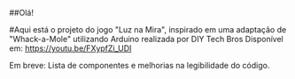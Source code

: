 ##Olá! 

#Aqui está o projeto do jogo "Luz na Mira", inspirado em uma adaptação de "Whack-a-Mole" utilizando Arduino realizada por DIY Tech Bros
Disponível em: https://youtu.be/FXypfZi_UDI

Em breve: Lista de componentes e melhorias na legibilidade do código.